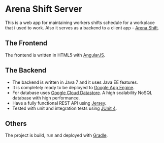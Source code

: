 # Arena Shift Server

This is a web app for maintaining workers shifts schedule for a workplace that i used to work. 
Also it serves as a backend to a client app - [Arena Shift](https://play.google.com/store/apps/details?id=com.beshev.arenashift&hl=en).

## The Frontend

The frontend is written in HTML5 with [AngularJS](https://angularjs.org/).

## The Backend

* The backend is written in Java 7 and it uses Java EE features.
* It is completely ready to be deployed to [Google App Engine](https://cloud.google.com/appengine/).
* For database uses [Google Cloud Datastore](https://cloud.google.com/appengine/docs/standard/java/datastore/). A high scalability NoSQL database with high performance.
* Have a fully functional REST API using [Jersey](https://jersey.github.io/).
* Tested with unit and integration tests using [JUnit 4](https://junit.org/junit4/).

## Others

The project is build, run and deployed with [Gradle](https://gradle.org/).
